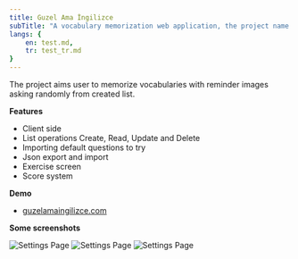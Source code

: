 ```yaml
---
title: Guzel Ama İngilizce
subTitle: "A vocabulary memorization web application, the project name is a popular phrase in Turkey it's like old but gold. Some features: Client-side, list CRUD, json export and import, exercise screen."
langs: {
    en: test.md,
    tr: test_tr.md
}
---
```


The project aims user to memorize vocabularies with reminder images asking randomly from created list.

**Features**

- Client side
- List operations Create, Read, Update and Delete
- Importing default questions to try
- Json export and import
- Exercise screen
- Score system

**Demo**

- <a href="https://guzelamaingilizce.com/" target="_blank">guzelamaingilizce.com</a>

**Some screenshots**

![Settings Page](/images/vocabulary-memorization-web-app/default-questions.png)
![Settings Page](/images/vocabulary-memorization-web-app/list.png)
![Settings Page](/images/vocabulary-memorization-web-app/memorize.png)
